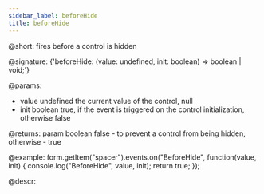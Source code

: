 ```yaml
---
sidebar_label: beforeHide
title: beforeHide
---          
```


@short: fires before a control is hidden

@signature: {'beforeHide: (value: undefined, init: boolean) => boolean | void;'}

@params:
- value     undefined     the current value of the control, null
- init      boolean     true, if the event is triggered on the control initialization, otherwise false

@returns:
param   boolean     false - to prevent a control from being hidden, otherwise - true


@example:
form.getItem("spacer").events.on("BeforeHide", function(value, init) {
    console.log("BeforeHide", value, init);
    return true;
});



@descr:


